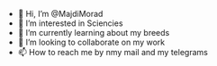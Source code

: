 - 👋 Hi, I’m @MajdiMorad
- 👀 I’m interested in Sciencies
- 🌱 I’m currently learning about my breeds
- 💞️ I’m looking to collaborate on my work
- 📫 How to reach me by nmy mail and my telegrams

<!---
MajdiMorad/MajdiMorad is a ✨ special ✨ repository because its `README.md` (this file) appears on your GitHub profile.
You can click the Preview link to take a look at your changes.
--->
